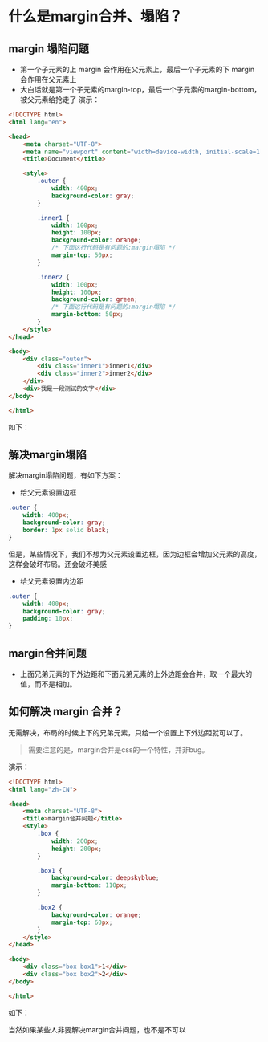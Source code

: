 # 什么是margin合并、塌陷？

## **margin 塌陷问题**

-   第一个子元素的上 margin 会作用在父元素上，最后一个子元素的下 margin 会作用在父元素上
-   大白话就是第一个子元素的margin-top，最后一个子元素的margin-bottom，被父元素给抢走了
    演示：

```html
<!DOCTYPE html>
<html lang="en">

<head>
    <meta charset="UTF-8">
    <meta name="viewport" content="width=device-width, initial-scale=1.0">
    <title>Document</title>

    <style>
        .outer {
            width: 400px;
            background-color: gray;
        }

        .inner1 {
            width: 100px;
            height: 100px;
            background-color: orange;
            /* 下面这行代码是有问题的:margin塌陷 */
            margin-top: 50px;
        }

        .inner2 {
            width: 100px;
            height: 100px;
            background-color: green;
            /* 下面这行代码是有问题的:margin塌陷 */
            margin-bottom: 50px;
        }
    </style>
</head>

<body>
    <div class="outer">
        <div class="inner1">inner1</div>
        <div class="inner2">inner2</div>
    </div>
    <div>我是一段测试的文字</div>
</body>

</html>
```

如下：


## 解决margin塌陷

解决margin塌陷问题，有如下方案：

-   给父元素设置边框

```css
.outer {
    width: 400px;
    background-color: gray;
    border: 1px solid black;
}
```

但是，某些情况下，我们不想为父元素设置边框，因为边框会增加父元素的高度，这样会破坏布局。还会破坏美感

-   给父元素设置内边距

```css
.outer {
    width: 400px;
    background-color: gray;
    padding: 10px;
}
```

## **margin合并问题**

-   上面兄弟元素的下外边距和下面兄弟元素的上外边距会合并，取一个最大的值，而不是相加。

## 如何解决 margin  合并？

无需解决，布局的时候上下的兄弟元素，只给一个设置上下外边距就可以了。

>   需要注意的是，margin合并是css的一个特性，并非bug。

演示：

```html
<!DOCTYPE html>
<html lang="zh-CN">

<head>
    <meta charset="UTF-8">
    <title>margin合并问题</title>
    <style>
        .box {
            width: 200px;
            height: 200px;
        }

        .box1 {
            background-color: deepskyblue;
            margin-bottom: 110px;
        }

        .box2 {
            background-color: orange;
            margin-top: 60px;
        }
    </style>
</head>

<body>
    <div class="box box1">1</div>
    <div class="box box2">2</div>
</body>

</html>
```

如下：

当然如果某些人非要解决margin合并问题，也不是不可以
